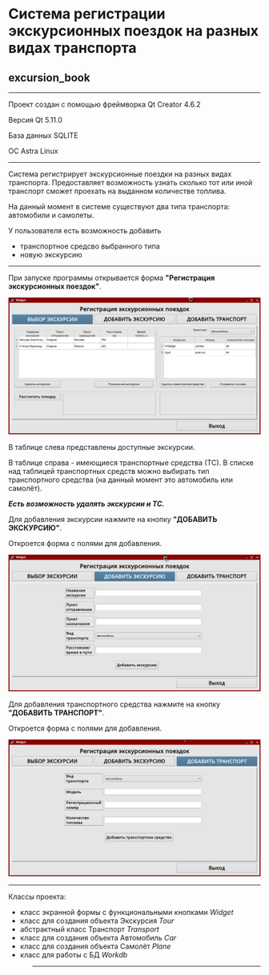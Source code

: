 # Система регистрации экскурсионных поездок на разных видах транспорта
## excursion_book 
***
Проект создан с помощью фреймворка Qt Creator 4.6.2

Версия Qt 5.11.0

База данных SQLITE

ОС Astra Linux

***
Cистема регистрирует экскурсионные поездки на разных видах транспорта. Предоставляет возможность узнать сколько тот или иной транспорт сможет проехать на выданном количестве топлива.

На данный момент в системе существуют два типа транспорта: автомобили и самолеты.

У пользователя есть возможность добавить 
<ul>
    <li>транспортное средсво выбранного типа</li>
    <li>новую экскурсию</li>
</ul>

***

При запуске программы открывается форма **"Регистрация экскурсионных поездок"**.

![alt text](https://github.com/mary-anitikin/excursion_book/blob/master/S_1.png?raw=true)

В таблице слева представлены доступные экскурсии.

В таблице справа - имеющиеся транспортные средства (ТС). 
В списке над таблицей транспортных средств можно выбирать тип транспортного средства (на данный момент это автомобиль или самолёт). 

<strong><em>Есть возможность удалять экскурсии и ТС.</em></strong>

Для добавления экскурсии нажмите на кнопку <strong>"ДОБАВИТЬ ЭКСКУРСИЮ"</strong>.

Откроется форма с полями для добавления.

![alt text](https://github.com/mary-anitikin/excursion_book/blob/master/S_2.png?raw=true)

Для добавления транспортного средства нажмите на кнопку <strong>"ДОБАВИТЬ ТРАНСПОРТ"</strong>.

Откроется форма с полями для добавления.

![alt text](https://github.com/mary-anitikin/excursion_book/blob/master/S_3.png?raw=true)



***

Классы проекта: 
<ul>
    <li>класс экранной формы с функциональными кнопками <em>Widget</em></li>
    <li>класс для создания объекта Экскурсия <em>Tour</em></li>
    <li>абстрактный класс Транспорт <em>Transport</em></li>
    <li>класс для создания объекта Автомобиль <em>Car</em></li>
     <li>класс для создания объекта Самолёт <em>Plane</em></li>
    <li>класс для работы с БД <em>Workdb</em></li>
<ul>

***




